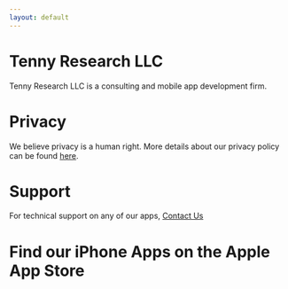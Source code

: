 ```yaml
---
layout: default
---
```


# Tenny Research LLC
Tenny Research LLC is a consulting and mobile app development firm.

# Privacy
We believe privacy is a human right. More details about our privacy policy can be found [here](./privacy.html).

# Support
For technical support on any of our apps, [Contact Us](mailto:admin@tennyresearch.com)

# Find our iPhone Apps on the Apple App Store


